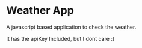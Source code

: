 # Weather App 

A javascript based application to check the weather. 

It has the apiKey Included, but I dont care :) 